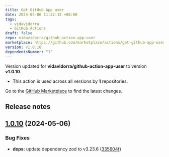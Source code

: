 ```yaml
---
title: Get GitHub App user
date: 2024-05-06 11:32:15 +00:00
tags:
  - vidavidorra
  - GitHub Actions
draft: false
repo: vidavidorra/github-action-app-user
marketplace: https://github.com/marketplace/actions/get-github-app-user
version: v1.0.10
dependentsNumber: "1"
---
```



Version updated for **vidavidorra/github-action-app-user** to version **v1.0.10**.
- This action is used across all versions by **1** repositories.

Go to the [GitHub Marketplace](https://github.com/marketplace/actions/get-github-app-user) to find the latest changes.

## Release notes

## [1.0.10](https://github.com/vidavidorra/github-action-app-user/compare/v1.0.9...v1.0.10) (2024-05-06)


### Bug Fixes

* **deps:** update dependency zod to v3.23.6 ([335604f](https://github.com/vidavidorra/github-action-app-user/commit/335604fd676acb03d8d6372aff4aaf8cee7e1c62))


